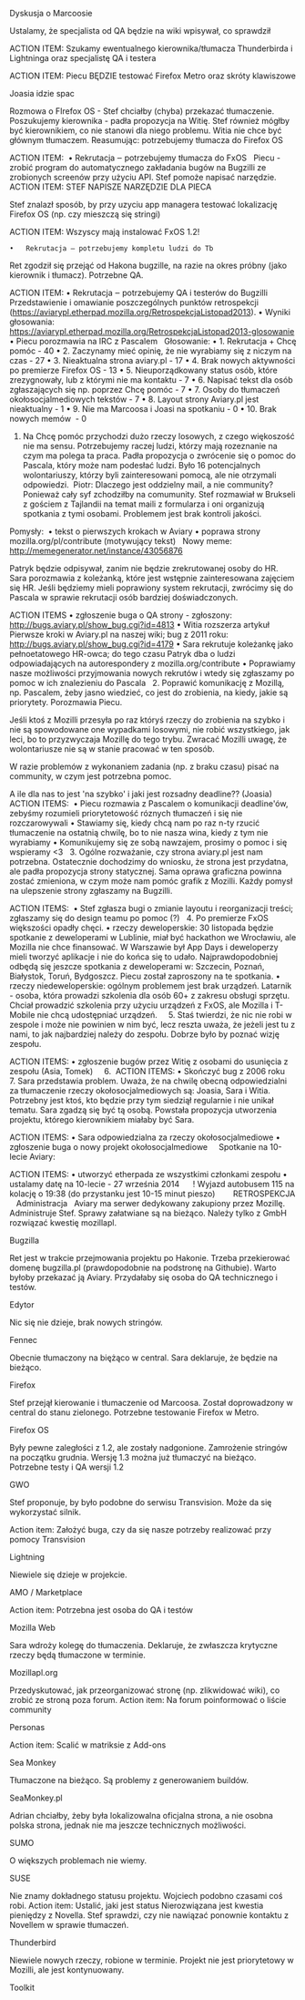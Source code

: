 Dyskusja o Marcoosie

Ustalamy, że specjalista od QA będzie na wiki wpisywał, co sprawdził

ACTION ITEM: Szukamy ewentualnego kierownika/tłumacza Thunderbirda i Lightninga oraz specjalistę QA i testera

ACTION ITEM: Piecu BĘDZIE testować Firefox Metro oraz skróty klawiszowe

Joasia idzie spac

Rozmowa o FIrefox OS - Stef chciałby (chyba) przekazać tłumaczenie. Poszukujemy kierownika - padła propozycja na Witię. Stef również mógłby być kierownikiem, co nie stanowi dla niego problemu. Witia nie chce być głównym tłumaczem.
Reasumując: potrzebujemy tłumacza do Firefox OS

ACTION ITEM: 
	•	Rekrutacja ‒ potrzebujemy tłumacza do FxOS  
Piecu - zrobić program do automatycznego zakładania bugów na Bugzilli ze zrobionych screenów przy użyciu API. Stef pomoże napisać narzędzie.
ACTION ITEM: STEF NAPISZE NARZĘDZIE DLA PIECA

Stef znalazł sposób, by przy uzyciu app managera testować lokalizację Firefox OS (np. czy mieszczą się stringi)

ACTION ITEM: Wszyscy mają instalować FxOS 1.2!

	•	Rekrutacja ‒ potrzebujemy kompletu ludzi do Tb  
Ret zgodził się przejąć od Hakona bugzille, na razie na okres próbny (jako kierownik i tłumacz). Potrzebne QA.

ACTION ITEM:
	•	Rekrutacja ‒ potrzebujemy QA i testerów do Bugzilli  
Przedstawienie i omawianie poszczególnych punktów retrospekcji (https://aviarypl.etherpad.mozilla.org/RetrospekcjaListopad2013).
	•	Wyniki głosowania: https://aviarypl.etherpad.mozilla.org/RetrospekcjaListopad2013-glosowanie
	•	Piecu porozmawia na IRC z Pascalem  
Głosowanie:
	•	1. Rekrutacja + Chcę pomóc - 40
	•	2. Zaczynamy mieć opinię, że nie wyrabiamy się z niczym na czas - 27
	•	3. Nieaktualna strona aviary.pl - 17
	•	4. Brak nowych aktywności po premierze Firefox OS - 13
	•	5. Nieuporządkowany status osób, które zrezygnowały, lub z którymi nie ma kontaktu - 7
	•	6. Napisać tekst dla osób zgłaszających się np. poprzez Chcę pomóc - 7
	•	7. Osoby do tłumaczeń okołosocjalmediowych tekstów - 7
	•	8. Layout strony Aviary.pl jest nieaktualny - 1
	•	9. Nie ma Marcoosa i Joasi na spotkaniu - 0
	•	10. Brak nowych memów  - 0  
1. Na Chcę pomóc przychodzi dużo rzeczy losowych, z czego więkoszość nie ma sensu. Potrzebujemy raczej ludzi, którzy mają rozeznanie na czym ma polega ta praca. Padła propozycja o zwrócenie się o pomoc do Pascala, który może nam podesłać ludzi. Było 16 potencjalnych wolontariuszy, którzy byli zainteresowani pomocą, ale nie otrzymali odpowiedzi. 
Piotr: Dlaczego jest oddzielny mail, a nie community? Ponieważ cały syf zchodziłby na comumunity.
Stef rozmawiał w Brukseli z gościem z Tajlandii na temat maili z formularza i oni organizują spotkania z tymi osobami.
Problemem jest brak kontroli jakości.

Pomysły: 
	•	tekst o pierwszych krokach w Aviary
	•	poprawa strony mozilla.org/pl/contribute (motywujący tekst)  
Nowy meme: http://memegenerator.net/instance/43056876

Patryk będzie odpisywał, zanim nie będzie zrekrutowanej osoby do HR.
Sara porozmawia z koleżanką, które jest wstępnie zainteresowana zajęciem się HR.
Jeśli będziemy mieli poprawiony system rekrutacji, zwrócimy się do Pascala w sprawie rekrutacji osób bardziej doświadczonych.

ACTION ITEMS
	•	zgłoszenie buga o QA strony - zgłoszony: http://bugs.aviary.pl/show_bug.cgi?id=4813
	•	Witia rozszerza artykuł Pierwsze kroki w Aviary.pl na naszej wiki; bug z 2011 roku: http://bugs.aviary.pl/show_bug.cgi?id=4179
	•	Sara rekrutuje koleżankę jako pełnoetatowego HR-owca; do tego czasu Patryk dba o ludzi odpowiadających na autorespondery z mozilla.org/contribute
	•	Poprawiamy nasze możliwości przyjmowania nowych rekrutów i wtedy się zgłaszamy po pomoc w ich znalezieniu do Pascala  
2. Poprawić komunikację z Mozillą, np. Pascalem, żeby jasno wiedzieć, co jest do zrobienia, na kiedy, jakie są priorytety. Porozmawia Piecu.

Jeśli ktoś z Mozilli przesyła po raz któryś rzeczy do zrobienia na szybko i nie są spowodowane one wypadkami losowymi, nie robić wszystkiego, jak leci, bo to przyzwyczaja Mozillę do tego trybu. Zwracać Mozilli uwagę, że wolontariusze nie są w stanie pracować w ten sposób.

W razie problemów z wykonaniem zadania (np. z braku czasu) pisać na community, w czym jest potrzebna pomoc.

A ile dla nas to jest 'na szybko' i jaki jest rozsadny deadline?? (Joasia)
ACTION ITEMS: 
	•	Piecu rozmawia z Pascalem o komunikacji deadline'ów, zebyśmy rozumieli priorytetowość róznych tłumaczeń i się nie rozczarowywali
	•	Stawiamy się, kiedy chcą nam po raz n-ty rzucić tłumaczenie na ostatnią chwilę, bo to nie nasza wina, kiedy z tym nie wyrabiamy
	•	Komunikujemy się ze sobą nawzajem, prosimy o pomoc i się wspieramy <3  
3. Ogólne rozważanie, czy strona aviary.pl jest nam potrzebna. Ostatecznie dochodzimy do wniosku, że strona jest przydatna, ale padła propozycja strony statycznej. Sama oprawa graficzna powinna zostać zmieniona, w czym może nam pomóc grafik z Mozilli. Każdy pomysł na ulepszenie strony zgłaszamy na Bugzilli.

ACTION ITEMS: 
	•	Stef zgłasza bugi o zmianie layoutu i reorganizacji treści; zgłaszamy się do design teamu po pomoc (?)  
4. Po premierze FxOS większości opadły chęci.
	•	rzeczy deweloperskie: 30 listopada będzie spotkanie z deweloperami w Lublinie, miał być hackathon we Wrocławiu, ale Mozilla nie chce finansować. W Warszawie był App Days i deweloperzy mieli tworzyć aplikacje i nie do końca się to udało. Najprawdopodobniej odbędą się jeszcze spotkania z deweloperami w: Szczecin, Poznań, Białystok, Toruń, Bydgoszcz. Piecu został zaproszony na te spotkania.
	•	rzeczy niedeweloperskie: ogólnym problemem jest brak urządzeń. Latarnik - osoba, która prowadzi szkolenia dla osób 60+ z zakresu obsługi sprzętu. Chciał prowadzić szkolenia przy użyciu urządzeń z FxOS, ale Mozilla i T-Mobile nie chcą udostępniać urządzeń.    
5. Staś twierdzi, że nic nie robi w zespole i może nie powinien w nim być, lecz reszta uważa, że jeżeli jest tu z nami, to jak najbardziej należy do zespołu. Dobrze było by poznać wizję zespołu. 

ACTION ITEMS:
	•	zgłoszenie bugów przez Witię z osobami do usunięcia z zespołu (Asia, Tomek)    
6. 
ACTION ITEMS:
	•	Skończyć bug z 2006 roku    
7. Sara przedstawia problem. Uważa, że na chwilę obecną odpowiedzialni za tłumaczenie rzeczy okołosocjalmediowych są: Joasia, Sara i Witia. Potrzebny jest ktoś, kto będzie przy tym siedziął regularnie i nie unikał tematu. Sara zgadzą się być tą osobą. Powstała propozycja utworzenia projektu, którego kierownikiem miałaby być Sara.

ACTION ITEMS:
	•	Sara odpowiedzialna za rzeczy okołosocjalmediowe
	•	zgłoszenie buga o nowy projekt okołosocjalmediowe    
Spotkanie na 10-lecie Aviary:

ACTION ITEMS:
	•	utworzyć etherpada ze wszystkimi członkami zespołu
	•	ustalamy datę na 10-lecie - 27 września 2014    
 ! Wyjazd autobusem 115 na kolację o 19:38 (do przystanku jest 10-15 minut pieszo)
 
 
 
 RETROSPEKCJA
 
 Administracja
 
Aviary ma serwer dedykowany zakupiony przez Mozillę. Administruje Stef. Sprawy załatwiane są na bieżąco. Należy tylko z GmbH rozwiązać kwestię mozillapl.

Bugzilla

Ret jest w trakcie przejmowania projektu po Hakonie.
Trzeba przekierować domenę bugzilla.pl (prawdopodobnie na podstronę na Githubie). Warto byłoby przekazać ją Aviary. Przydałaby się osoba do QA technicznego i testów.

Edytor

Nic się nie dzieje, brak nowych stringów.

Fennec

Obecnie tłumaczony na biężąco w central. Sara deklaruje, że będzie na bieżąco.

Firefox

Stef przejął kierowanie i tłumaczenie od Marcoosa.
Został doprowadzony w central do stanu zielonego.
Potrzebne testowanie Firefox w Metro.

Firefox OS

Były pewne zaległości z 1.2, ale zostały nadgonione.
Zamrożenie stringów na początku grudnia.
Wersję 1.3 można już tłumaczyć na bieżąco.
Potrzebne testy i QA wersji 1.2

GWO

Stef proponuje, by było podobne do serwisu Transvision. Może da się wykorzystać silnik.

Action item: Założyć buga, czy da się nasze potrzeby realizować przy pomocy Transvision

Lightning

Niewiele się dzieje w projekcie.

AMO / Marketplace

Action item: Potrzebna jest osoba do QA i testów

Mozilla Web

Sara wdroży kolegę do tłumaczenia. Deklaruje, że zwłaszcza krytyczne rzeczy będą tłumaczone w terminie.

Mozillapl.org

Przedyskutować, jak przeorganizować stronę (np. zlikwidować wiki), co zrobić ze stroną poza forum.
Action item: Na forum poinformować o liście community

Personas

Action item: Scalić w matriksie z Add-ons

Sea Monkey

Tłumaczone na bieżąco. Są problemy z generowaniem buildów.

SeaMonkey.pl

Adrian chciałby, żeby była lokalizowalna oficjalna strona, a nie osobna polska strona, jednak nie ma jeszcze technicznych możliwości.

SUMO

O większych problemach nie wiemy.

SUSE

Nie znamy dokładnego statusu projektu. Wojciech podobno czasami coś robi.
Action item: Ustalić, jaki jest status
Nierozwiązana jest kwestia pieniędzy z Novella.
Stef sprawdzi, czy nie nawiązać ponownie kontaktu z Novellem w sprawie tłumaczeń.

Thunderbird

Niewiele nowych rzeczy, robione w terminie. Projekt nie jest priorytetowy w Mozilli, ale jest kontynuowany.

Toolkit
